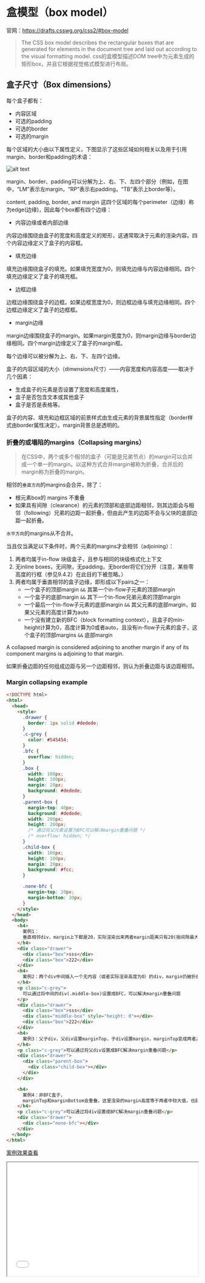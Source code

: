 <!--
 * @Author: jiangmengxia jiangmengxia@nnuo.com
 * @Date: 2024-08-28 16:40:08
 * @LastEditors: jiangmengxia jiangmengxia@nnuo.com
 * @LastEditTime: 2024-08-28 18:27:02
 * @FilePath: \jiangmengxia.github.io\css\box-model\box-model.md
 * @Description: Description
-->
# 盒模型（box model）

官网：https://drafts.csswg.org/css2/#box-model

> The CSS box model describes the rectangular boxes that are generated for elements in the document tree and laid out according to the visual formatting model.
  css的盒模型描述DOM tree中为元素生成的矩形box，并且它根据视觉格式模型进行布局。


## 盒子尺寸（Box dimensions）

每个盒子都有：
* 内容区域
* 可选的padding
* 可选的border
* 可选的margin

每个区域的大小由以下属性定义，下图显示了这些区域如何相关以及用于引用margin、border和padding的术语：

![alt text](image-4.png)

margin、border、padding可以分解为上、右、下、左四个部分（例如，在图中，“LM”表示左margin，“RP”表示右padding，“TB”表示上border等）。

content, padding, border, and margin 这四个区域的每个perimeter（边缘）称为edge(边缘)，因此每个box都有四个边缘：

* 内容边缘或者内部边缘

内容边缘围绕由盒子的宽度和高度定义的矩形，这通常取决于元素的渲染内容。四个内容边缘定义了盒子的内容框。

* 填充边缘

填充边缘围绕盒子的填充。如果填充宽度为0，则填充边缘与内容边缘相同。四个填充边缘定义了盒子的填充框。

* 边框边缘

边框边缘围绕盒子的边框。如果边框宽度为0，则边框边缘与填充边缘相同。四个边框边缘定义了盒子的边框框。

* margin边缘

margin边缘围绕盒子的margin。如果margin宽度为0，则margin边缘与border边缘相同。四个margin边缘定义了盒子的margin框。

每个边缘可以被分解为上、右、下、左四个边缘。

盒子的内容区域的大小（dimensions尺寸）——内容宽度和内容高度——取决于几个因素：
* 生成盒子的元素是否设置了宽度和高度属性，
* 盒子是否包含文本或其他盒子
* 盒子是否是表格等。
<!-- 盒子的宽度和高度在视觉格式模型（visual formatting model）细节章节中讨论。 -->

盒子的内容、填充和边框区域的前景样式由生成元素的背景属性指定（border样式由border属性决定）。margin背景总是透明的。

### 折叠的或塌陷的margins（Collapsing margins）

> 在CSS中，两个或多个相邻的盒子（可能是兄弟节点）的margin可以合并成一个单一的margin。以这种方式合并margin被称为折叠，合并后的margin称为折叠的margin。

相邻的`垂直方向`的margins会合并，除了：

* 根元素box的 margins 不重叠
* 如果具有间隙（clearance）的元素的顶部和底部边距相邻，则其边距会与相邻（following）兄弟的边距一起折叠，但由此产生的边距不会与父块的底部边距一起折叠。

`水平方向`的margins从不合并。

当且仅当满足以下条件时，两个元素的margins才会相邻（adjoining）：
1. 两者均属于in-flow 块级盒子，且参与相同的块级格式化上下文
2. 无inline boxes，无间隙，无padding，无border将它们分开（注意，某些零高度的行框（参见9.4.2）在此目的下被忽略。）
3. 两者均属于垂直相邻的盒子边缘，即形成以下pairs之一：
   * 一个盒子的顶部margin `&&` 其第一个in-flow子元素的顶部margin
   * 一个盒子的底部margin `&&` 其下一个in-flow兄弟元素的顶部margin
   * 一个最后一个in-flow子元素的底部margin `&&` 其父元素的底部margin，如果父元素的高度计算为auto
   * 一个没有建立新的BFC（block formatting context），且盒子的min-height计算为0，高度计算为0或者auto，且没有in-flow子元素的盒子，这个盒子的顶部margins `&&`  底部margin

A collapsed margin is considered adjoining to another margin if any of its component margins is adjoining to that margin.

如果折叠边距的任何组成边距与另一个边距相邻，则认为折叠边距与该边距相邻。


### Margin collapsing example

```html
<!DOCTYPE html>
<html>
  <head>
    <style>
      .drawer {
        border: 1px solid #dedede;
      }
      .c-grey {
        color: #545454;
      }
      .bfc {
        overflow: hidden;
      }
      .box {
        width: 100px;
        height: 100px;
        margin: 20px;
        background: #dedede;
      }
      .parent-box {
        margin-top: 40px;
        background: #dedede;
        width: 200px;
        height: 200px;
        /* 通过将父元素设置为BFC可以解决margin重叠问题 */
        /* overflow: hidden; */
      }
      .child-box {
        width: 100px;
        height: 100px;
        margin: 20px;
        background: #fcc;
      }

      .none-bfc {
        margin-top: 20px;
        margin-bottom: 30px;
      }
    </style>
  </head>
  <body>
    <h4>
      案例1：
      垂直相邻div，margin上下都是20，实际渲染出来两者margin距离只有20(按间隙最大的来计算)
    </h4>
    <div class="drawer">
      <div class="box">sss</div>
      <div class="box">222</div>
    </div>
    <h4>
      案例2：两个div中间插入一个无内容（或者实际渲染高度为0）的div，margin仍被折叠
    </h4>
    <p class="c-grey">
      可以通过将中间的div(.middle-box)设置成BFC，可以解决margin重叠问题
    </p>
    <div class="drawer">
      <div class="box">sss</div>
      <div class="middle-box" style="height: 0"></div>
      <div class="box">222</div>
    </div>
    <h4>
      案例3：父子div，父div设置marginTop，子div设置margin，marginTop变成两者之间的较大的值。
    </h4>
    <p class="c-grey">可以通过将父div设置成BFC解决margin重叠问题</p>
    <div class="drawer">
      <div class="parent-box">
        <div class="child-box"></div>
      </div>
    </div>

    <h4>
      案例4：非BFC盒子，
      marginTop和marginBottom会重叠，这里渲染的margin高度等于两者中较大值，也就是整体高度等于两者中较大值
    </h4>
    <p class="c-grey">可以通过将div设置成BFC解决margin重叠问题</p>
    <div class="drawer">
      <div class="none-bfc"></div>
    </div>
  </body>
</html>
```

<a target="_blank" href='./box-model-example.html'>案例效果查看</a>

<iframe src='./box-model-example.html' width='100%' height='100%' style='height:300px;'></iframe>




